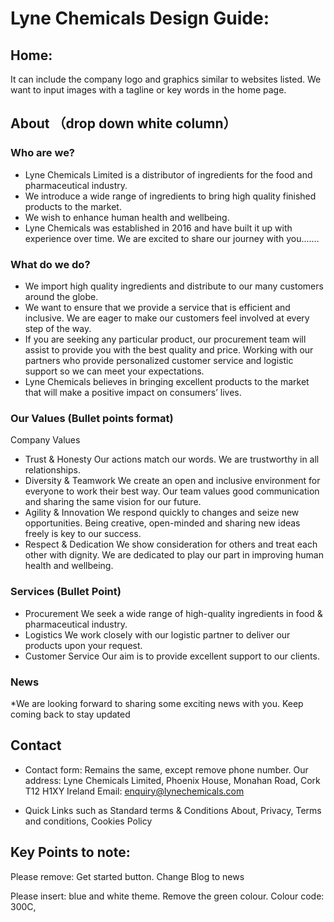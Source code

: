 # Lyne Chemicals Design Guide: 

## Home:
It can include the company logo and graphics similar to websites listed.
We want to input images with a tagline or key words in the home page.  

## About （drop down white column）

### Who are we?
* Lyne Chemicals Limited is a distributor of ingredients for the food and pharmaceutical industry. 
* We introduce a wide range of ingredients to bring high quality finished products to the market. 
* We wish to enhance human health and wellbeing. 
* Lyne Chemicals was established in 2016 and have built it up with experience over time. We are excited to share our journey with you.......

### What do we do?
* We import high quality ingredients and distribute to our many customers around the globe. 
* We want to ensure that we provide a service that is efficient and inclusive. We are eager to make our customers feel involved at every step of the way. 
* If you are seeking any particular product, our procurement team will assist to provide you with the best quality and price. Working with our partners who provide personalized customer service and logistic support so we can meet your expectations.
* Lyne Chemicals believes in bringing excellent products to the market that will make a positive impact on consumers’ lives. 


### Our Values  (Bullet points format)
Company Values	
* Trust & Honesty   Our actions match our words. We are trustworthy in all relationships.
* Diversity & Teamwork   We create an open and inclusive environment for everyone to work their best way. Our team values good communication and sharing the same vision for our future. 
* Agility & Innovation   We respond quickly to changes and seize new opportunities. Being creative, open-minded and sharing new ideas freely is key to our success.
* Respect & Dedication   We show consideration for others and treat each other with dignity. We are dedicated to play our part in improving human health and wellbeing. 

### Services (Bullet Point)
* Procurement   We seek a wide range of high-quality ingredients in food & pharmaceutical industry.
* Logistics   We work closely with our logistic partner to deliver our products upon your request.
* Customer Service   Our aim is to provide excellent support to our clients.

### News 
*We are looking forward to sharing some exciting news with you. Keep coming back to stay updated


## Contact 

* Contact form: 
Remains the same, except remove phone number.
Our address: Lyne Chemicals Limited, Phoenix House, Monahan Road, Cork T12 H1XY Ireland
Email: enquiry@lynechemicals.com 

* Quick Links such as 
Standard terms & Conditions
About, Privacy, Terms and conditions, Cookies Policy


## Key Points to note:
Please remove:
Get started button.
Change Blog to news

Please insert:
blue and white theme. Remove the green colour.
Colour code: 300C, 
